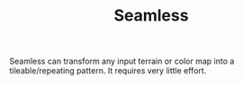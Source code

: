 ﻿---
title: Seamless
uid: Seamless
---


Seamless can transform any input terrain or color map into a tileable/repeating pattern. It requires very little effort.